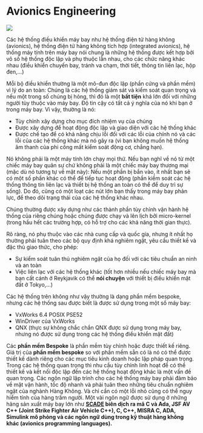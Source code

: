 # Avionics Engineering

![](/assets/rocket.gif)

Các hệ thống điều khiển máy bay như hệ thống điện tử hàng không (avionics), hệ thống điện tử hàng không tích hợp (integrated avionics), hệ thống máy tính trên máy bay nói chung là những hệ thống được kết hợp bởi vô số hệ thống độc lập và phụ thuộc lẫn nhau, cho các chức năng khác nhau (điều khiển chuyến bay, tránh va chạm, thời tiết, thông tin liên lạc, hộp đen,...)

Mỗi bộ điều khiển thường là một mô-đun độc lập (phần cứng và phần mềm) vì lý do an toàn: Chúng là các hệ thống giám sát và kiểm soát quan trọng và nếu một trong số chúng bị hỏng, thì đó là một **bất tiện** khá lớn đối với những người tùy thuộc vào máy bay. Độ tin cậy có tất cả ý nghĩa của nó khi bạn ở trong máy bay. Vì vậy, thường là nó:

+ Tùy chỉnh xây dựng cho mục đích nhiệm vụ của chúng
+ Được xây dựng để hoạt động độc lập và giao diện với các hệ thống khác
+ Được chế tạo để có khả năng chịu lỗi đối với các lỗi của chính nó và các lỗi của các hệ thống khác mà nó gây ra (vì bạn không muốn hệ thống âm thanh của phi công mất kiểm soát động cơ, chẳng hạn).


Nó không phải là một máy tính lớn chạy mọi thứ. Nếu bạn nghĩ về nó từ một chiếc máy bay quân sự chứ không phải là một chiếc máy bay thương mại (mặc dù nó tương tự về mặt này): Nếu một phần bị bắn vào, ít nhất bạn sẽ có một số phần khác có thể để tiếp tục hoạt động (phần kiểm soát các hệ thống thông tin liên lạc và thiết bị hệ thống an toàn có thể để duy trì sự sống). Do đó, cũng có một loạt các nút lớn bạn thấy trong máy bay phản lực, để theo dõi trạng thái của các hệ thống khác nhau.

Chúng thường được xây dựng như các thành phần tùy chỉnh vận hành hệ thống của riêng chúng hoặc chúng được chạy và lên lịch bởi micro-kernel (trong hầu hết các trường hợp, có hỗ trợ cho các khả năng thời gian thực).

Rõ ràng, nó phụ thuộc vào các nhà cung cấp và quốc gia, nhưng ít nhất họ thường phải tuân theo các bộ quy định khá nghiêm ngặt, yêu cầu thiết kế và đặc thù giao thức, cho phép:

+ Sự kiểm soát tuân thủ nghiêm ngặt của họ đối với các tiêu chuẩn an ninh và an toàn
+ Việc liên lạc với các hệ thống khác (tốt hơn nhiều nếu chiếc máy bay mà bạn cất cánh ở Reykjavik có thể **nói chuyện** với thiết bị điều khiển mặt đất ở Tokyo,...)

Các hệ thống trên không như vậy thường là dạng phần mềm bespoke, nhưng các hệ thống sau được biết là được sử dụng trong một số máy bay:

+ VxWorks 6.4 POSIX PSE52
+ WinDriver của VxWorks 
+ QNX (thực sự không chắc chắn QNX được sử dụng trong máy bay, nhưng nó được sử dụng trong các hệ thống điều khiển mặt đất)

Các **phần mềm Bespoke** là phần mềm tùy chỉnh hoặc được thiết kế riêng. Giá trị của **phần mềm bespoke** so với phần mềm sẵn có là nó có thể được thiết kế dành riêng cho các mục tiêu kinh doanh hoặc lập pháp quan trọng. Trong các hệ thống quan trọng thì nhu cầu tùy chỉnh linh hoạt để có thể thiết kế và kết nối độc lập đến các hệ thống hoạt động khác là một vấn đề quan trọng. Các ngôn ngữ lập trình cho các hệ thống máy bay phải đảm bảo về mặt vận hành, tốc độ nhanh và phải tuân theo những tiêu chuẩn nghiêm ngặt của nghành Hàng Không. Và chỉ cần có một lỗi nhỏ cũng có thể nguy hiểm tính của hàng trăm người. Một vài ngôn ngữ được sử dụng ở những hãng sản xuất máy bay lớn như **[SCADE](http://www.esterel-technologies.com/products/scade-suite/) biên dịch ra mã C và Ada, JSF AV C++ (Joint Strike Fighter Air Vehicle C++), C, C++, MISRA C, ADA, Simulink mô phỏng và các ngôn ngữ dùng trong kỹ thuật hàng không khác (avionics programming languages).**
